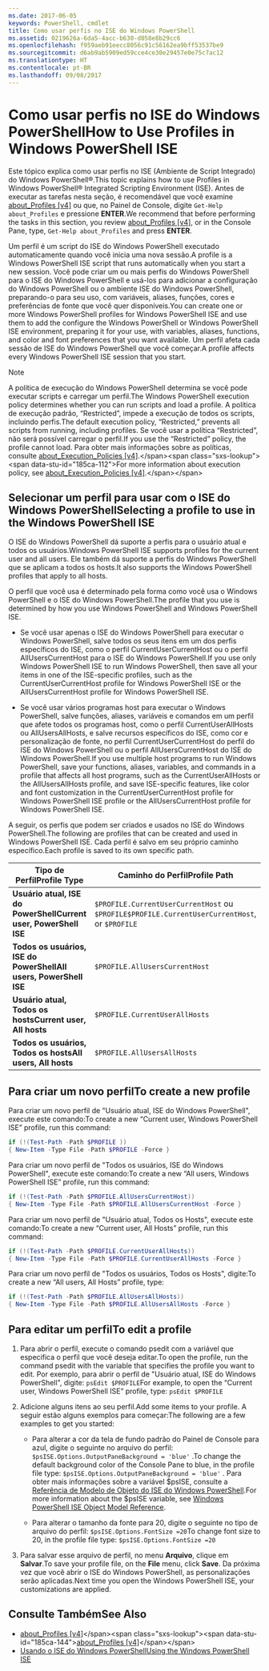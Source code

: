 ```yaml
---
ms.date: 2017-06-05
keywords: PowerShell, cmdlet
title: Como usar perfis no ISE do Windows PowerShell
ms.assetid: 0219626a-6da5-4acc-b630-d058e8b29cc6
ms.openlocfilehash: f959aeb91eecc8056c91c56162ea9bff53537be9
ms.sourcegitcommit: d6ab9ab5909ed59cce4ce30e29457e0e75c7ac12
ms.translationtype: HT
ms.contentlocale: pt-BR
ms.lasthandoff: 09/08/2017
---
```

# <a name="how-to-use-profiles-in-windows-powershell-ise"></a><span data-ttu-id="185ca-103">Como usar perfis no ISE do Windows PowerShell</span><span class="sxs-lookup"><span data-stu-id="185ca-103">How to Use Profiles in Windows PowerShell ISE</span></span>
<span data-ttu-id="185ca-104">Este tópico explica como usar perfis no ISE (Ambiente de Script Integrado) do Windows PowerShell®.</span><span class="sxs-lookup"><span data-stu-id="185ca-104">This topic explains how to use Profiles in Windows PowerShell® Integrated Scripting Environment (ISE).</span></span> <span data-ttu-id="185ca-105">Antes de executar as tarefas nesta seção, é recomendável que você examine [about_Profiles [v4]](https://technet.microsoft.com/library/e1d9e30a-70cc-4f36-949f-fc7cd96b4054(v=wps.630)) ou que, no Painel de Console, digite `Get-Help about_Profiles` e pressione **ENTER**.</span><span class="sxs-lookup"><span data-stu-id="185ca-105">We recommend that before performing the tasks in this section, you review [about_Profiles [v4]](https://technet.microsoft.com/library/e1d9e30a-70cc-4f36-949f-fc7cd96b4054(v=wps.630)), or in the Console Pane, type, `Get-Help about_Profiles` and press **ENTER**.</span></span>

<span data-ttu-id="185ca-106">Um perfil é um script do ISE do Windows PowerShell executado automaticamente quando você inicia uma nova sessão.</span><span class="sxs-lookup"><span data-stu-id="185ca-106">A profile is a Windows PowerShell ISE script that runs automatically when you start a new session.</span></span>  <span data-ttu-id="185ca-107">Você pode criar um ou mais perfis do Windows PowerShell para o ISE do Windows PowerShell e usá-los para adicionar a configuração do Windows PowerShell ou o ambiente ISE do Windows PowerShell, preparando-o para seu uso, com variáveis, aliases, funções, cores e preferências de fonte que você quer disponíveis.</span><span class="sxs-lookup"><span data-stu-id="185ca-107">You can create one or more Windows PowerShell profiles for Windows PowerShell ISE and use them to add the configure the Windows PowerShell or Windows PowerShell ISE environment, preparing it for your use, with variables, aliases, functions, and color and font preferences that you want available.</span></span> <span data-ttu-id="185ca-108">Um perfil afeta cada sessão de ISE do Windows PowerShell que você começar.</span><span class="sxs-lookup"><span data-stu-id="185ca-108">A profile affects every Windows PowerShell ISE session that you start.</span></span>

> [!NOTE]
> <span data-ttu-id="185ca-109">A política de execução do Windows PowerShell determina se você pode executar scripts e carregar um perfil.</span><span class="sxs-lookup"><span data-stu-id="185ca-109">The Windows PowerShell execution policy determines whether you can run scripts and load a profile.</span></span> <span data-ttu-id="185ca-110">A política de execução padrão, “Restricted”, impede a execução de todos os scripts, incluindo perfis.</span><span class="sxs-lookup"><span data-stu-id="185ca-110">The default execution policy, “Restricted,” prevents all scripts from running, including profiles.</span></span> <span data-ttu-id="185ca-111">Se você usar a política “Restricted”, não será possível carregar o perfil.</span><span class="sxs-lookup"><span data-stu-id="185ca-111">If you use the “Restricted” policy, the profile cannot load.</span></span> <span data-ttu-id="185ca-112">Para obter mais informações sobre as políticas, consulte [about_Execution_Policies [v4]](https://technet.microsoft.com/library/347708dc-1515-4d74-978b-8334603472e6(v=wps.630)).</span><span class="sxs-lookup"><span data-stu-id="185ca-112">For more information about execution policy, see [about_Execution_Policies [v4]](https://technet.microsoft.com/library/347708dc-1515-4d74-978b-8334603472e6(v=wps.630)).</span></span>

## <a name="selecting-a-profile-to-use-in-the-windows-powershell-ise"></a><span data-ttu-id="185ca-113">Selecionar um perfil para usar com o ISE do Windows PowerShell</span><span class="sxs-lookup"><span data-stu-id="185ca-113">Selecting a profile to use in the Windows PowerShell ISE</span></span>
<span data-ttu-id="185ca-114">O ISE do Windows PowerShell dá suporte a perfis para o usuário atual e todos os usuários.</span><span class="sxs-lookup"><span data-stu-id="185ca-114">Windows PowerShell ISE supports profiles for the current user and all users.</span></span> <span data-ttu-id="185ca-115">Ele também dá suporte a perfis do Windows PowerShell que se aplicam a todos os hosts.</span><span class="sxs-lookup"><span data-stu-id="185ca-115">It also supports the Windows PowerShell profiles that apply to all hosts.</span></span>

<span data-ttu-id="185ca-116">O perfil que você usa é determinado pela forma como você usa o Windows PowerShell e o ISE do Windows PowerShell.</span><span class="sxs-lookup"><span data-stu-id="185ca-116">The profile that you use is determined by how you use Windows PowerShell and Windows PowerShell ISE.</span></span>

- <span data-ttu-id="185ca-117">Se você usar apenas o ISE do Windows PowerShell para executar o Windows PowerShell, salve todos os seus itens em um dos perfis específicos do ISE, como o perfil CurrentUserCurrentHost ou o perfil AllUsersCurrentHost para o ISE do Windows PowerShell.</span><span class="sxs-lookup"><span data-stu-id="185ca-117">If you use only Windows PowerShell ISE to run Windows PowerShell, then save all your items in one of the ISE-specific profiles, such as the CurrentUserCurrentHost profile for Windows PowerShell ISE or the AllUsersCurrentHost profile for Windows PowerShell ISE.</span></span>

- <span data-ttu-id="185ca-118">Se você usar vários programas host para executar o Windows PowerShell, salve funções, aliases, variáveis e comandos em um perfil que afete todos os programas host, como o perfil CurrentUserAllHosts ou AllUsersAllHosts, e salve recursos específicos do ISE, como cor e personalização de fonte, no perfil CurrentUserCurrentHost do perfil do ISE do Windows PowerShell ou o perfil AllUsersCurrentHost do ISE do Windows PowerShell.</span><span class="sxs-lookup"><span data-stu-id="185ca-118">If you use multiple host programs to run Windows PowerShell, save your functions, aliases, variables, and commands in a profile that affects all host programs, such as the CurrentUserAllHosts or the AllUsersAllHosts profile, and save ISE-specific features, like color and font customization in the CurrentUserCurrentHost profile for Windows PowerShell ISE profile or the AllUsersCurrentHost profile for Windows PowerShell ISE.</span></span>

<span data-ttu-id="185ca-119">A seguir, os perfis que podem ser criados e usados no ISE do Windows PowerShell.</span><span class="sxs-lookup"><span data-stu-id="185ca-119">The following are profiles that can be created and used in Windows PowerShell ISE.</span></span> <span data-ttu-id="185ca-120">Cada perfil é salvo em seu próprio caminho específico.</span><span class="sxs-lookup"><span data-stu-id="185ca-120">Each profile is saved to its own specific path.</span></span>

| <span data-ttu-id="185ca-121">Tipo de Perfil</span><span class="sxs-lookup"><span data-stu-id="185ca-121">Profile Type</span></span> | <span data-ttu-id="185ca-122">Caminho do Perfil</span><span class="sxs-lookup"><span data-stu-id="185ca-122">Profile Path</span></span> |
| --- | --- |
| <span data-ttu-id="185ca-123">**Usuário atual, ISE do PowerShell**</span><span class="sxs-lookup"><span data-stu-id="185ca-123">**Current user, PowerShell ISE**</span></span>| <span data-ttu-id="185ca-124">`$PROFILE.CurrentUserCurrentHost` ou `$PROFILE`</span><span class="sxs-lookup"><span data-stu-id="185ca-124">`$PROFILE.CurrentUserCurrentHost`, or `$PROFILE`</span></span> |
| <span data-ttu-id="185ca-125">**Todos os usuários, ISE do PowerShell**</span><span class="sxs-lookup"><span data-stu-id="185ca-125">**All users, PowerShell ISE**</span></span>| `$PROFILE.AllUsersCurrentHost` |
| <span data-ttu-id="185ca-126">**Usuário atual, Todos os hosts**</span><span class="sxs-lookup"><span data-stu-id="185ca-126">**Current user, All hosts**</span></span>| `$PROFILE.CurrentUserAllHosts` |
| <span data-ttu-id="185ca-127">**Todos os usuários, Todos os hosts**</span><span class="sxs-lookup"><span data-stu-id="185ca-127">**All users, All hosts**</span></span> | `$PROFILE.AllUsersAllHosts` |

## <a name="to-create-a-new-profile"></a><span data-ttu-id="185ca-128">Para criar um novo perfil</span><span class="sxs-lookup"><span data-stu-id="185ca-128">To create a new profile</span></span>
<span data-ttu-id="185ca-129">Para criar um novo perfil de "Usuário atual, ISE do Windows PowerShell", execute este comando:</span><span class="sxs-lookup"><span data-stu-id="185ca-129">To create a new “Current user, Windows PowerShell ISE” profile, run this command:</span></span>

```powershell
if (!(Test-Path -Path $PROFILE )) 
{ New-Item -Type File -Path $PROFILE -Force }
```

<span data-ttu-id="185ca-130">Para criar um novo perfil de "Todos os usuários, ISE do Windows PowerShell", execute este comando:</span><span class="sxs-lookup"><span data-stu-id="185ca-130">To create a new “All users, Windows PowerShell ISE” profile, run this command:</span></span>

```powershell
if (!(Test-Path -Path $PROFILE.AllUsersCurrentHost)) 
{ New-Item -Type File -Path $PROFILE.AllUsersCurrentHost -Force }
```

<span data-ttu-id="185ca-131">Para criar um novo perfil de "Usuário atual, Todos os Hosts", execute este comando:</span><span class="sxs-lookup"><span data-stu-id="185ca-131">To create a new “Current user, All Hosts” profile, run this command:</span></span>

```powershell
if (!(Test-Path -Path $PROFILE.CurrentUserAllHosts)) 
{ New-Item -Type File -Path $PROFILE.CurrentUserAllHosts -Force }
```

<span data-ttu-id="185ca-132">Para criar um novo perfil de "Todos os usuários, Todos os Hosts", digite:</span><span class="sxs-lookup"><span data-stu-id="185ca-132">To create a new “All users, All Hosts” profile, type:</span></span>

```powershell
if (!(Test-Path -Path $PROFILE.AllUsersAllHosts)) 
{ New-Item -Type File -Path $PROFILE.AllUsersAllHosts -Force }
```

## <a name="to-edit-a-profile"></a><span data-ttu-id="185ca-133">Para editar um perfil</span><span class="sxs-lookup"><span data-stu-id="185ca-133">To edit a profile</span></span>

1. <span data-ttu-id="185ca-134">Para abrir o perfil, execute o comando psedit com a variável que especifica o perfil que você deseja editar.</span><span class="sxs-lookup"><span data-stu-id="185ca-134">To open the profile, run the command psedit with the variable that specifies the profile you want to edit.</span></span> <span data-ttu-id="185ca-135">Por exemplo, para abrir o perfil de "Usuário atual, ISE do Windows PowerShell", digite: `psEdit $PROFILE`</span><span class="sxs-lookup"><span data-stu-id="185ca-135">For example, to open the “Current user, Windows PowerShell ISE” profile, type: `psEdit $PROFILE`</span></span>

2. <span data-ttu-id="185ca-136">Adicione alguns itens ao seu perfil.</span><span class="sxs-lookup"><span data-stu-id="185ca-136">Add some items to your profile.</span></span> <span data-ttu-id="185ca-137">A seguir estão alguns exemplos para começar:</span><span class="sxs-lookup"><span data-stu-id="185ca-137">The following are a few examples to get you started:</span></span>

    -   <span data-ttu-id="185ca-138">Para alterar a cor da tela de fundo padrão do Painel de Console para azul, digite o seguinte no arquivo do perfil: `$psISE.Options.OutputPaneBackground = 'blue'` .</span><span class="sxs-lookup"><span data-stu-id="185ca-138">To change the default background color of the Console Pane to blue, in the profile file type: `$psISE.Options.OutputPaneBackground = 'blue'` .</span></span> <span data-ttu-id="185ca-139">Para obter mais informações sobre a variável $psISE, consulte a [Referência de Modelo de Objeto do ISE do Windows PowerShell](The-ISE-Object-Model-Hierarchy.md).</span><span class="sxs-lookup"><span data-stu-id="185ca-139">For more information about the $psISE variable, see [Windows PowerShell ISE Object Model Reference](The-ISE-Object-Model-Hierarchy.md).</span></span>

    -   <span data-ttu-id="185ca-140">Para alterar o tamanho da fonte para 20, digite o seguinte no tipo de arquivo do perfil: `$psISE.Options.FontSize =20`</span><span class="sxs-lookup"><span data-stu-id="185ca-140">To change font size to 20, in the profile file type: `$psISE.Options.FontSize =20`</span></span>

3. <span data-ttu-id="185ca-141">Para salvar esse arquivo de perfil, no menu **Arquivo**, clique em **Salvar**.</span><span class="sxs-lookup"><span data-stu-id="185ca-141">To save your profile file, on the **File** menu, click **Save**.</span></span> <span data-ttu-id="185ca-142">Da próxima vez que você abrir o ISE do Windows PowerShell, as personalizações serão aplicadas.</span><span class="sxs-lookup"><span data-stu-id="185ca-142">Next time you open the Windows PowerShell ISE, your customizations are applied.</span></span>

## <a name="see-also"></a><span data-ttu-id="185ca-143">Consulte Também</span><span class="sxs-lookup"><span data-stu-id="185ca-143">See Also</span></span>
- <span data-ttu-id="185ca-144">[about_Profiles [v4]](https://technet.microsoft.com/library/e1d9e30a-70cc-4f36-949f-fc7cd96b4054(v=wps.630))</span><span class="sxs-lookup"><span data-stu-id="185ca-144">[about_Profiles [v4]](https://technet.microsoft.com/library/e1d9e30a-70cc-4f36-949f-fc7cd96b4054(v=wps.630))</span></span>
- [<span data-ttu-id="185ca-145">Usando o ISE do Windows PowerShell</span><span class="sxs-lookup"><span data-stu-id="185ca-145">Using the Windows PowerShell ISE</span></span>](Using-the-Windows-PowerShell-ISE.md)

